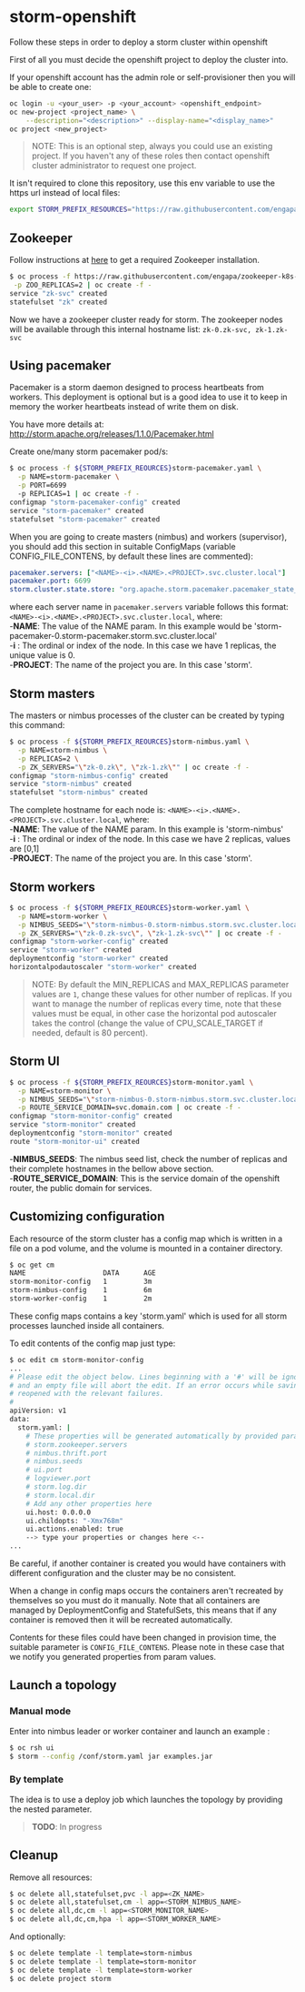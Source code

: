 # storm-openshift

Follow these steps in order to deploy a storm cluster within openshift

First of all you must decide the openshift project to deploy the cluster into.

If your openshift account has the admin role or self-provisioner then you will be able to create one:

```sh
oc login -u <your_user> -p <your_account> <openshift_endpoint>
oc new-project <project_name> \
    --description="<description>" --display-name="<display_name>"
oc project <new_project>
```

> NOTE: This is an optional step, always you could use an existing project.
If you haven't any of these roles then contact openshift cluster administrator to request one project.

It isn't required to clone this repository, use this env variable to use the https url instead of local files:

```sh
export STORM_PREFIX_RESOURCES="https://raw.githubusercontent.com/engapa/storm-k8s-openshift/master/openshift/"
```

## Zookeeper

Follow instructions at [here](https://github.com/engapa/zookeeper-k8s-openshift/tree/master/openshift) to get a required Zookeeper installation.

```sh
$ oc process -f https://raw.githubusercontent.com/engapa/zookeeper-k8s-openshift/master/openshift/zookeeper.yaml \
 -p ZOO_REPLICAS=2 | oc create -f -
service "zk-svc" created
statefulset "zk" created
```

Now we have a zookeeper cluster ready for storm. The zookeeper nodes will be available through this internal hostname list: `zk-0.zk-svc, zk-1.zk-svc`

## Using pacemaker

Pacemaker is a storm daemon designed to process heartbeats from workers.
This deployment is optional but is a good idea to use it to keep in memory the worker heartbeats instead of write them on disk.

You have more details at: http://storm.apache.org/releases/1.1.0/Pacemaker.html

Create one/many storm pacemaker pod/s:

```sh
$ oc process -f ${STORM_PREFIX_REOURCES}storm-pacemaker.yaml \
  -p NAME=storm-pacemaker \
  -p PORT=6699
  -p REPLICAS=1 | oc create -f -
configmap "storm-pacemaker-config" created
service "storm-pacemaker" created
statefulset "storm-pacemaker" created
```

When you are going to create masters (nimbus) and workers (supervisor),
you should add this section in suitable ConfigMaps (variable CONFIG_FILE_CONTENS,
by default these lines are commented):

```yaml
pacemaker.servers: ["<NAME>-<i>.<NAME>.<PROJECT>.svc.cluster.local"]
pacemaker.port: 6699
storm.cluster.state.store: "org.apache.storm.pacemaker.pacemaker_state_factory"
```

where each server name in `pacemaker.servers` variable follows this format:
`<NAME>-<i>.<NAME>.<PROJECT>.svc.cluster.local`,
where:\
-**NAME**: The value of the NAME param. In this example would be 'storm-pacemaker-0.storm-pacemaker.storm.svc.cluster.local'\
-**i** : The ordinal or index of the node. In this case we have 1 replicas, the unique value is 0.\
-**PROJECT**: The name of the project you are. In this case 'storm'.

## Storm masters

The masters or nimbus processes of the cluster can be created by typing this command:

```sh
$ oc process -f ${STORM_PREFIX_REOURCES}storm-nimbus.yaml \
  -p NAME=storm-nimbus \
  -p REPLICAS=2 \
  -p ZK_SERVERS="\"zk-0.zk\", \"zk-1.zk\"" | oc create -f -
configmap "storm-nimbus-config" created
service "storm-nimbus" created
statefulset "storm-nimbus" created
```

The complete hostname for each node is:
`<NAME>-<i>.<NAME>.<PROJECT>.svc.cluster.local`,
where:\
-**NAME**: The value of the NAME param. In this example is 'storm-nimbus'\
-**i** : The ordinal or index of the node. In this case we have 2 replicas, values are [0,1]\
-**PROJECT**: The name of the project you are. In this case 'storm'.

## Storm workers

```sh
$ oc process -f ${STORM_PREFIX_REOURCES}storm-worker.yaml \
  -p NAME=storm-worker \
  -p NIMBUS_SEEDS="\"storm-nimbus-0.storm-nimbus.storm.svc.cluster.local\", \"storm-nimbus-1.storm-nimbus.storm.svc.cluster.local\"" \
  -p ZK_SERVERS="\"zk-0.zk-svc\", \"zk-1.zk-svc\"" | oc create -f -
configmap "storm-worker-config" created
service "storm-worker" created
deploymentconfig "storm-worker" created
horizontalpodautoscaler "storm-worker" created
```

> NOTE: By default the MIN_REPLICAS and MAX_REPLICAS parameter values are `1`, change these values for other number of replicas.
If you want to manage the number of replicas every time, note that these values must be equal, in other case the horizontal pod autoscaler takes the control
 (change the value of CPU_SCALE_TARGET if needed, default is 80 percent).

## Storm UI

```sh
$ oc process -f ${STORM_PREFIX_REOURCES}storm-monitor.yaml \
  -p NAME=storm-monitor \
  -p NIMBUS_SEEDS="\"storm-nimbus-0.storm-nimbus.storm.svc.cluster.local\", \"storm-nimbus-1.storm-nimbus.storm.svc.cluster.local\"" \
  -p ROUTE_SERVICE_DOMAIN=svc.domain.com | oc create -f -
configmap "storm-monitor-config" created
service "storm-monitor" created
deploymentconfig "storm-monitor" created
route "storm-monitor-ui" created
```

-**NIMBUS_SEEDS**: The nimbus seed list, check the number of replicas and their complete hostnames in the bellow above section.\
-**ROUTE_SERVICE_DOMAIN**: This is the service domain of the openshift router, the public domain for services.


## Customizing configuration

Each resource of the storm cluster has a config map which is written in a file on a pod volume,
 and the volume is mounted in a container directory.

```sh
$ oc get cm
NAME                   DATA      AGE
storm-monitor-config   1         3m
storm-nimbus-config    1         6m
storm-worker-config    1         2m
```

These config maps contains a key 'storm.yaml' which is used for all
storm processes launched inside all containers.

To edit contents of the config map just type:

```sh
$ oc edit cm storm-monitor-config
...
# Please edit the object below. Lines beginning with a '#' will be ignored,
# and an empty file will abort the edit. If an error occurs while saving this file will be
# reopened with the relevant failures.
#
apiVersion: v1
data:
  storm.yaml: |
    # These properties will be generated automatically by provided params
    # storm.zookeeper.servers
    # nimbus.thrift.port
    # nimbus.seeds
    # ui.port
    # logviewer.port
    # storm.log.dir
    # storm.local.dir
    # Add any other properties here
    ui.host: 0.0.0.0
    ui.childopts: "-Xmx768m"
    ui.actions.enabled: true
    --> type your properties or changes here <--
...
```

Be careful, if another container is created you would have containers with different configuration and the cluster may be no consistent.

When a change in config maps occurs the containers aren't recreated by themselves so you must do it manually.
Note that all containers are managed by DeploymentConfig and StatefulSets,
this means that if any container is removed then it will be recreated automatically.

Contents for these files could have been changed in provision time, the suitable parameter is `CONFIG_FILE_CONTENS`.
Please note in these case that we notify you generated properties from param values.

## Launch a topology

### Manual mode

Enter into nimbus leader or worker container and launch an example :

```sh
$ oc rsh ui
$ storm --config /conf/storm.yaml jar examples.jar
```

### By template

The idea is to use a deploy job which launches the topology by providing the nested parameter.

> **TODO**: In progress

## Cleanup

Remove all resources:

```sh
$ oc delete all,statefulset,pvc -l app=<ZK_NAME>
$ oc delete all,statefulset,cm -l app=<STORM_NIMBUS_NAME>
$ oc delete all,dc,cm -l app=<STORM_MONITOR_NAME>
$ oc delete all,dc,cm,hpa -l app=<STORM_WORKER_NAME>
```

And optionally:
```sh
$ oc delete template -l template=storm-nimbus
$ oc delete template -l template=storm-monitor
$ oc delete template -l template=storm-worker
$ oc delete project storm
```

